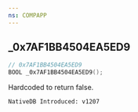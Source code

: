 ```yaml
---
ns: COMPAPP
---
```

## _0x7AF1BB4504EA5ED9

```c
// 0x7AF1BB4504EA5ED9
BOOL _0x7AF1BB4504EA5ED9();
```

Hardcoded to return false.

```
NativeDB Introduced: v1207
```

